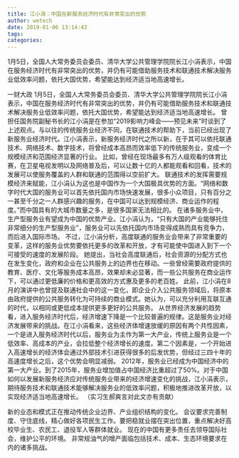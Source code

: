 ```yaml
---
title: 江小涓：中国在新服务经济时代有非常突出的优势
author: wetech
date: 2019-01-06 13:14:43
tags: 
categories: 
---
```

1月5日，全国人大常务委员会委员、清华大学公共管理学院院长江小涓表示，中国在服务经济时代有非常突出的优势，并仍有可能借助服务技术和联通技术解决服务业低效率问题，依托大国优势，希望能达到经济适当地高速增长。
<!-- more -->
一财大政
1月5日，全国人大常务委员会委员、清华大学公共管理学院院长江小涓表示，中国在服务经济时代有非常突出的优势，并仍有可能借助服务技术和联通技术解决服务业低效率问题，依托大国优势，希望能达到经济适当地高速增长。
曾担任国务院副秘书长的江小涓是在参加“2019影响力峰会——预见未来”时谈到了上述观点。与以往的传统服务业经济不同，在联通技术的帮助下，当前已经出现了新服务业经济时代。江小涓表示，新服务经济时代之所以新，在于其可以依托联通技术、网络技术、数字技术，将曾经成本高昂而效率低下的传统服务业，变成一个规模经济和范围经济显著的行业。
比如，曾经在现场最多有万人级观看的体育比赛，在卫星电视发明以及网络普及后，可以让数十亿的人都能观看和回看，技术的发展可以使服务覆盖的人群和联通的范围得以空前扩大。
联通技术的发挥需要规模经济来赋能，江小涓认为这也是中国作为一个大国极具优势的方面。“网络和数字时代大国的服务业可以首先依托国内市场快速发展，很多小众项目，只有百分之一甚至千分之一人群感兴趣的服务，在中国可以达到规模经济、商业运作的程度。”而中国具有的大城市数量之多，是很多国家无法相比的。
在诸多服务业中，生产型服务业有望成为中国的优势产业。江小涓认为，“只有大国的产业能够托住非常细分的生产型服务业”，服务业可以先依托国内市场变得成熟而具有竞争力，而后进入国际市场。
不过，江小涓分析，高度联通的服务业会带来了非常重要的变革，这样的服务业优势要依托更多的改革和开放，才有可能使中国进入到下一个可接受的速度的发展阶段。
她提出，当社会高度联通后，社会资源的分配方式也在发生变化，政府和企业在公共服务上的边界也在移动。一些曾经需要政府提供的教育、医疗、文化等服务成本高昂，效果却未必显著，而一些公共服务在商业运作下，可以通过更低廉的价格和更高效的方式惠及更多的老百姓。
此前，江小涓在8月的演讲中也曾提及联通社会中的这一变化，即企业介入公共服务领域后，将原本由政府提供的公共服务转化为可持续的商业模式。她认为，可以充分利用互联互通的时代，以相同或更低成本提供更多更好的公共服务。
从世界经济发展的趋势看，进入服务经济时代后，经济增速下降是一个比较普遍的规律。这是服务业对经济发展带来的挑战。在江小涓看来，这些经济体增速放缓的原因有两个共性因素，一个是进入服务经济时代以后，服务业为主作为第一大产业，传统上服务业是一个低效率、高成本的产业，会拉低整个经济增长的速度。第二个因素是，一个开始进入高速增长的经济体会通过外部技术引进获得很多的后发优势，但经过三四十年的高速度增长之后，这个优势会明显减弱。
2012年，服务业已经成为中国经济中的第一大产业。到了2015年，服务业增加值占中国经济比重超过了50%。对于中国如何以发展新服务经济应对传统服务业带来的经济增速变化的挑战，江小涓表示，期待服务技术和联通技术能够解决服务业的低效率问题，积极地推进改革开放，以实现经济适当地高速增长。
（实习生郝爽言对此文亦有贡献）
 
 
新的业态和模式正在推动传统企业边界、产业组织结构的变化。
会议要求完善制度、守住底线，精心做好各项民生工作。要把稳就业摆在突出位置，重点解决好高校毕业生、农民工、退役军人等群体就业。
现在的中国有更多责任去领导国际社会，维护公平的环境。
非常规油气的增产面临包括技术、成本、生态环境要求在内的诸多挑战。
